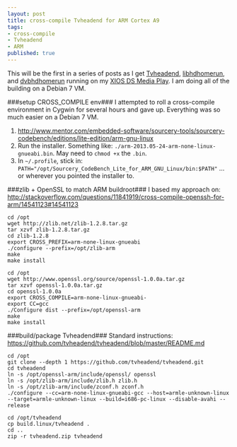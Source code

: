 ```yaml
---
layout: post
title: cross-compile Tvheadend for ARM Cortex A9
tags:
- cross-compile
- Tvheadend
- ARM
published: true
---
```

This will be the first in a series of posts as I get
[Tvheadend](https://tvheadend.org/projects/tvheadend),
[libhdhomerun](https://github.com/jzerbe/libhdhomerun), and
[dvbhdhomerun](https://github.com/jzerbe/dvbhdhomerun) running on my
[XIOS DS Media Play](http://www.pivosgroup.com/xios.html).
I am doing all of the building on a Debian 7 VM.

###setup CROSS_COMPILE env###
I attempted to roll a cross-compile environment in Cygwin for several hours
and gave up. Everything was so much easier on a Debian 7 VM.

1. <http://www.mentor.com/embedded-software/sourcery-tools/sourcery-codebench/editions/lite-edition/arm-gnu-linux>
2. Run the installer. Something like: `./arm-2013.05-24-arm-none-linux-gnueabi.bin`. May need to `chmod +x` the `.bin`.
3. In `~/.profile`, stick in:
`PATH="/opt/Sourcery_CodeBench_Lite_for_ARM_GNU_Linux/bin:$PATH"`
... or wherever you pointed the installer to.

###zlib + OpenSSL to match ARM buildroot###
I based my approach on:
<http://stackoverflow.com/questions/11841919/cross-compile-openssh-for-arm/14541123#14541123>

    cd /opt
    wget http://zlib.net/zlib-1.2.8.tar.gz
    tar xzvf zlib-1.2.8.tar.gz
    cd zlib-1.2.8
    export CROSS_PREFIX=arm-none-linux-gnueabi
    ./configure --prefix=/opt/zlib-arm
    make
    make install

    cd /opt
    wget http://www.openssl.org/source/openssl-1.0.0a.tar.gz
    tar xzvf openssl-1.0.0a.tar.gz
    cd openssl-1.0.0a
    export CROSS_COMPILE=arm-none-linux-gnueabi-
    export CC=gcc
    ./Configure dist --prefix=/opt/openssl-arm
    make
    make install

###build/package Tvheadend###
Standard instructions: <https://github.com/tvheadend/tvheadend/blob/master/README.md>

    cd /opt
    git clone --depth 1 https://github.com/tvheadend/tvheadend.git
    cd tvheadend
    ln -s /opt/openssl-arm/include/openssl/ openssl
    ln -s /opt/zlib-arm/include/zlib.h zlib.h
    ln -s /opt/zlib-arm/include/zconf.h zconf.h
    ./configure --cc=arm-none-linux-gnueabi-gcc --host=armle-unknown-linux --target=armle-unknown-linux --build=i686-pc-linux --disable-avahi --release

    cd /opt/tvheadend
    cp build.linux/tvheadend .
    cd ..
    zip -r tvheadend.zip tvheadend
